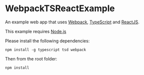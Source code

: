 # WebpackTSReactExample
An example web app that uses [Webpack](http://webpack.github.io/), [TypeScript](http://www.typescriptlang.org/) and [ReactJS](https://facebook.github.io/react/).

This example requires [Node.js](https://nodejs.org)

Please install the following dependencies:

```
npm install -g typescript tsd webpack
 ```
 
 Then from the root folder:
 ```
 npm install
 ```